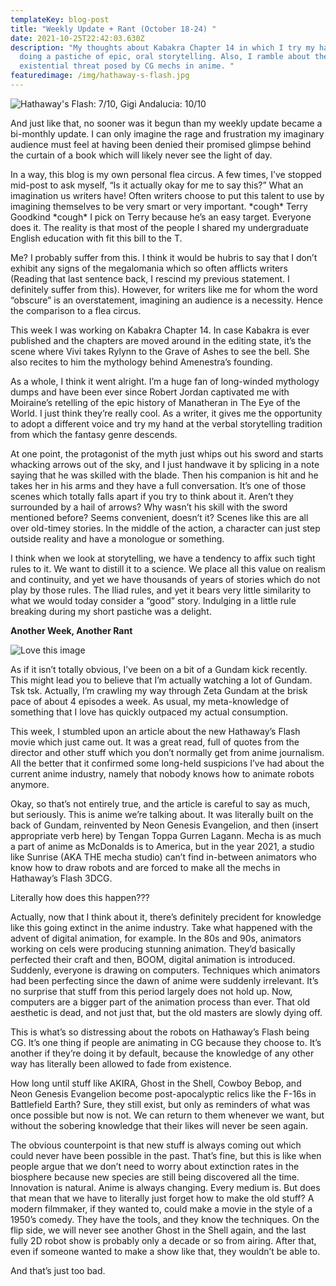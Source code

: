 ```yaml
---
templateKey: blog-post
title: "Weekly Update + Rant (October 18-24) "
date: 2021-10-25T22:42:03.630Z
description: "My thoughts about Kabakra Chapter 14 in which I try my hand at
  doing a pastiche of epic, oral storytelling. Also, I ramble about the
  existential threat posed by CG mechs in anime. "
featuredimage: /img/hathaway-s-flash.jpg
---
```

<!--StartFragment-->

![](/img/hathaway-s-flash-wp.jpg "Hathaway's Flash: 7/10, Gigi Andalucia: 10/10")

And just like that, no sooner was it begun than my weekly update became a bi-monthly update. I can only imagine the rage and frustration my imaginary audience must feel at having been denied their promised glimpse behind the curtain of a book which will likely never see the light of day. 

In a way, this blog is my own personal flea circus. A few times, I’ve stopped mid-post to ask myself, “Is it actually okay for me to say this?” What an imagination us writers have! Often writers choose to put this talent to use by imagining themselves to be very smart or very important. \*cough\* Terry Goodkind \*cough\* I pick on Terry because he’s an easy target. Everyone does it. The reality is that most of the people I shared my undergraduate English education with fit this bill to the T. 

Me? I probably suffer from this. I think it would be hubris to say that I don’t exhibit any signs of the megalomania which so often afflicts writers (Reading that last sentence back, I rescind my previous statement. I definitely suffer from this). However, for writers like me for whom the word “obscure” is an overstatement, imagining an audience is a necessity. Hence the comparison to a flea circus. 

This week I was working on Kabakra Chapter 14. In case Kabakra is ever published and the chapters are moved around in the editing state, it’s the scene where Vivi takes Rylynn to the Grave of Ashes to see the bell. She also recites to him the mythology behind Amenestra’s founding. 

As a whole, I think it went alright. I’m a huge fan of long-winded mythology dumps and have been ever since Robert Jordan captivated me with Moiraine’s retelling of the epic history of Manatheran in The Eye of the World. I just think they’re really cool. As a writer, it gives me the opportunity to adopt a different voice and try my hand at the verbal storytelling tradition from which the fantasy genre descends.

At one point, the protagonist of the myth just whips out his sword and starts whacking arrows out of the sky, and I just handwave it by splicing in a note saying that he was skilled with the blade. Then his companion is hit and he takes her in his arms and they have a full conversation. It’s one of those scenes which totally falls apart if you try to think about it. Aren’t they surrounded by a hail of arrows? Why wasn’t his skill with the sword mentioned before? Seems convenient, doesn’t it? Scenes like this are all over old-timey stories. In the middle of the action, a character can just step outside reality and have a monologue or something. 

I think when we look at storytelling, we have a tendency to affix such tight rules to it. We want to distill it to a science. We place all this value on realism and continuity, and yet we have thousands of years of stories which do not play by those rules. The Iliad rules, and yet it bears very little similarity to what we would today consider a “good” story. Indulging in a little rule breaking during my short pastiche was a delight. 

**Another Week, Another Rant** 

![](/img/hathaway-gundam-2.png "Love this image")

As if it isn’t totally obvious, I’ve been on a bit of a Gundam kick recently. This might lead you to believe that I’m actually watching a lot of Gundam. Tsk tsk. Actually, I’m crawling my way through Zeta Gundam at the brisk pace of about 4 episodes a week. As usual, my meta-knowledge of something that I love has quickly outpaced my actual consumption. 

This week, I stumbled upon an article about the new Hathaway’s Flash movie which just came out. It was a great read, full of quotes from the director and other stuff which you don’t normally get from anime journalism. All the better that it confirmed some long-held suspicions I’ve had about the current anime industry, namely that nobody knows how to animate robots anymore. 

Okay, so that’s not entirely true, and the article is careful to say as much, but seriously. This is anime we’re talking about. It was literally built on the back of Gundam, reinvented by Neon Genesis Evangelion, and then (insert appropriate verb here) by Tengan Toppa Gurren Lagann. Mecha is as much a part of anime as McDonalds is to America, but in the year 2021, a studio like Sunrise (AKA THE mecha studio) can’t find in-between animators who know how to draw robots and are forced to make all the mechs in Hathaway’s Flash 3DCG. 

Literally how does this happen??? 

Actually, now that I think about it, there’s definitely precident for knowledge like this going extinct in the anime industry. Take what happened with the advent of digital animation, for example. In the 80s and 90s, animators working on cels were producing stunning animation. They’d basically perfected their craft and then, BOOM, digital animation is introduced. Suddenly, everyone is drawing on computers. Techniques which animators had been perfecting since the dawn of anime were suddenly irrelevant. It’s no surprise that stuff from this period largely does not hold up. Now, computers are a bigger part of the animation process than ever. That old aesthetic is dead, and not just that, but the old masters are slowly dying off.

This is what’s so distressing about the robots on Hathaway’s Flash being CG. It’s one thing if people are animating in CG because they choose to. It’s another if they’re doing it by default, because the knowledge of any other way has literally been allowed to fade from existence. 

How long until stuff like AKIRA, Ghost in the Shell, Cowboy Bebop, and Neon Genesis Evangelion become post-apocalyptic relics like the F-16s in Battlefield Earth? Sure, they still exist, but only as reminders of what was once possible but now is not. We can return to them whenever we want, but without the sobering knowledge that their likes will never be seen again. 

The obvious counterpoint is that new stuff is always coming out which could never have been possible in the past. That’s fine, but this is like when people argue that we don’t need to worry about extinction rates in the biosphere because new species are still being discovered all the time. Innovation is natural. Anime is always changing. Every medium is. But does that mean that we have to literally just forget how to make the old stuff? A modern filmmaker, if they wanted to, could make a movie in the style of a 1950’s comedy. They have the tools, and they know the techniques. On the flip side, we will never see another Ghost in the Shell again, and the last fully 2D robot show is probably only a decade or so from airing. After that, even if someone wanted to make a show like that, they wouldn’t be able to.  

And that’s just too bad. 

<!--EndFragment-->